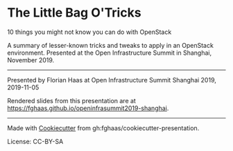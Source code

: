 # The Little Bag O'Tricks
10 things you might not know you can do with OpenStack

A summary of lesser-known tricks and tweaks to apply in an OpenStack environment. Presented at the Open Infrastructure Summit in Shanghai, November 2019.

* * *

Presented by Florian Haas at Open Infrastructure Summit Shanghai 2019, 2019-11-05

Rendered slides from this presentation are at <https://fghaas.github.io/openinfrasummit2019-shanghai>.

* * *

Made with [Cookiecutter](https://cookiecutter.readthedocs.io/) from gh:fghaas/cookiecutter-presentation.

License: CC-BY-SA
